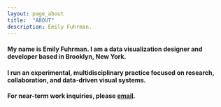 ```yaml
---
layout: page_about
title:  "ABOUT"
description: Emily Fuhrman.
---
```

#### My name is Emily Fuhrman. I am a data visualization designer and developer based in Brooklyn, New York.

#### I run an experimental, multidisciplinary practice focused on research, collaboration, and data-driven visual systems. 

#### For near-term work inquiries, please [email](mailto:emily.c.fuhrman@gmail.com). 